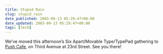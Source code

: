 ```yaml
---
title: Stupid Rain
slug: stupid_rain
date_published: 2003-09-13 05:29:47+00:00
date_updated: 2003-09-13 05:29:47+00:00
tags: [tech]
---
```

We’ve moved this afternoon’s Six Apart/Movable Type/TypePad gathering to [Push Cafe](http://www.sixapart.com/log/2003/09/rain_rain_go_aw.shtml), on Third Avenue at 23rd Street. See you there!
